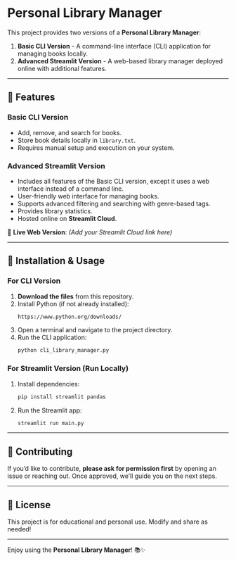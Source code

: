# Personal Library Manager

This project provides two versions of a **Personal Library Manager**:

1. **Basic CLI Version** - A command-line interface (CLI) application for managing books locally.
2. **Advanced Streamlit Version** - A web-based library manager deployed online with additional features.

---

## 📌 Features

### **Basic CLI Version**

- Add, remove, and search for books.
- Store book details locally in `library.txt`.
- Requires manual setup and execution on your system.

### **Advanced Streamlit Version**

- Includes all features of the Basic CLI version, except it uses a web interface instead of a command line.
- User-friendly web interface for managing books.
- Supports advanced filtering and searching with genre-based tags.
- Provides library statistics.
- Hosted online on **Streamlit Cloud**.

🔗 **Live Web Version**: _(Add your Streamlit Cloud link here)_

---

## 🔧 Installation & Usage

### **For CLI Version**

1. **Download the files** from this repository.
2. Install Python (if not already installed):
   ```sh
   https://www.python.org/downloads/
   ```
3. Open a terminal and navigate to the project directory.
4. Run the CLI application:
   ```sh
   python cli_library_manager.py
   ```

### **For Streamlit Version (Run Locally)**

1. Install dependencies:
   ```sh
   pip install streamlit pandas
   ```
2. Run the Streamlit app:
   ```sh
   streamlit run main.py
   ```

---

## 🤝 Contributing

If you’d like to contribute, **please ask for permission first** by opening an issue or reaching out. Once approved, we’ll guide you on the next steps.

---

## 📜 License

This project is for educational and personal use. Modify and share as needed!

---

Enjoy using the **Personal Library Manager**! 📚✨
